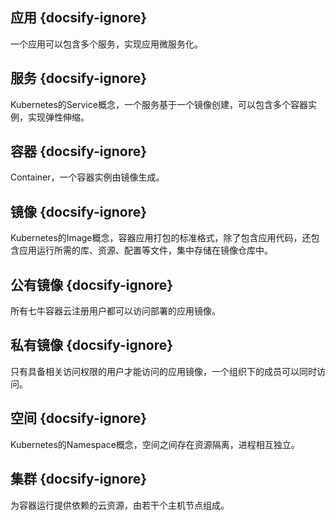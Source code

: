 ## 应用 {docsify-ignore}
一个应用可以包含多个服务，实现应用微服务化。

## 服务 {docsify-ignore}
Kubernetes的Service概念，一个服务基于一个镜像创建，可以包含多个容器实例，实现弹性伸缩。

## 容器 {docsify-ignore}
Container，一个容器实例由镜像生成。

## 镜像 {docsify-ignore}
Kubernetes的Image概念，容器应用打包的标准格式，除了包含应用代码，还包含应用运行所需的库、资源、配置等文件，集中存储在镜像仓库中。

## 公有镜像 {docsify-ignore}
所有七牛容器云注册用户都可以访问部署的应用镜像。

## 私有镜像 {docsify-ignore}
只有具备相关访问权限的用户才能访问的应用镜像，一个组织下的成员可以同时访问。

## 空间 {docsify-ignore}
Kubernetes的Namespace概念，空间之间存在资源隔离，进程相互独立。

## 集群 {docsify-ignore}
为容器运行提供依赖的云资源，由若干个主机节点组成。
